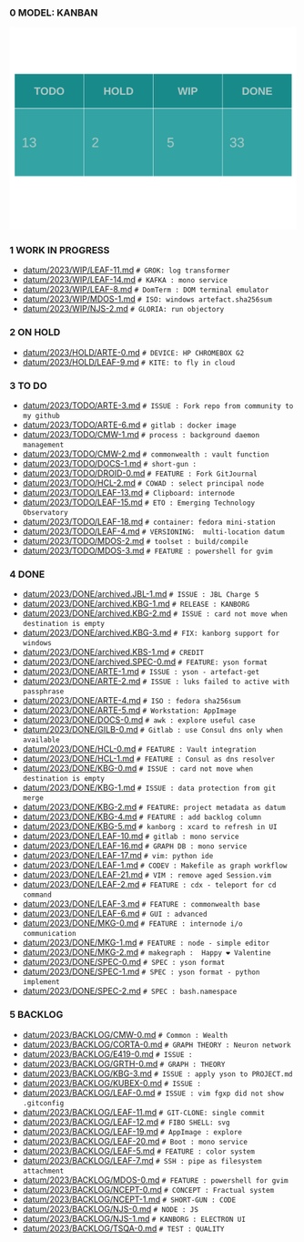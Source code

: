 
### 0 MODEL: KANBAN

![dashboard.set.svg](./.media/dashboard.set.svg)

### 1 WORK IN PROGRESS

- [datum/2023/WIP/LEAF-11.md](datum/2023/WIP/LEAF-11.md)   ```# GROK: log transformer```
- [datum/2023/WIP/LEAF-14.md](datum/2023/WIP/LEAF-14.md)   ```# KAFKA : mono service```
- [datum/2023/WIP/LEAF-8.md](datum/2023/WIP/LEAF-8.md)   ```# DomTerm : DOM terminal emulator```
- [datum/2023/WIP/MDOS-1.md](datum/2023/WIP/MDOS-1.md)   ```# ISO: windows artefact.sha256sum```
- [datum/2023/WIP/NJS-2.md](datum/2023/WIP/NJS-2.md)   ```# GLORIA: run objectory```

### 2 ON HOLD

- [datum/2023/HOLD/ARTE-0.md](datum/2023/HOLD/ARTE-0.md)   ```# DEVICE: HP CHROMEBOX G2```
- [datum/2023/HOLD/LEAF-9.md](datum/2023/HOLD/LEAF-9.md)   ```# KITE: to fly in cloud```

### 3 TO DO

- [datum/2023/TODO/ARTE-3.md](datum/2023/TODO/ARTE-3.md)   ```# ISSUE : Fork repo from community to my github```
- [datum/2023/TODO/ARTE-6.md](datum/2023/TODO/ARTE-6.md)   ```# gitlab : docker image```
- [datum/2023/TODO/CMW-1.md](datum/2023/TODO/CMW-1.md)   ```# process : background daemon management```
- [datum/2023/TODO/CMW-2.md](datum/2023/TODO/CMW-2.md)   ```# commonwealth : vault function```
- [datum/2023/TODO/DOCS-1.md](datum/2023/TODO/DOCS-1.md)   ```# short-gun : ```
- [datum/2023/TODO/DROID-0.md](datum/2023/TODO/DROID-0.md)   ```# FEATURE : Fork GitJournal```
- [datum/2023/TODO/HCL-2.md](datum/2023/TODO/HCL-2.md)   ```# COWAD : select principal node```
- [datum/2023/TODO/LEAF-13.md](datum/2023/TODO/LEAF-13.md)   ```# Clipboard: internode```
- [datum/2023/TODO/LEAF-15.md](datum/2023/TODO/LEAF-15.md)   ```# ETO : Emerging Technology Observatory ```
- [datum/2023/TODO/LEAF-18.md](datum/2023/TODO/LEAF-18.md)   ```# container: fedora mini-station```
- [datum/2023/TODO/LEAF-4.md](datum/2023/TODO/LEAF-4.md)   ```# VERSIONING:  multi-location datum```
- [datum/2023/TODO/MDOS-2.md](datum/2023/TODO/MDOS-2.md)   ```# toolset : build/compile```
- [datum/2023/TODO/MDOS-3.md](datum/2023/TODO/MDOS-3.md)   ```# FEATURE : powershell for gvim```

### 4 DONE

- [datum/2023/DONE/archived.JBL-1.md](datum/2023/DONE/archived.JBL-1.md)   ```# ISSUE : JBL Charge 5```
- [datum/2023/DONE/archived.KBG-1.md](datum/2023/DONE/archived.KBG-1.md)   ```# RELEASE : KANBORG```
- [datum/2023/DONE/archived.KBG-2.md](datum/2023/DONE/archived.KBG-2.md)   ```# ISSUE : card not move when destination is empty```
- [datum/2023/DONE/archived.KBG-3.md](datum/2023/DONE/archived.KBG-3.md)   ```# FIX: kanborg support for windows```
- [datum/2023/DONE/archived.KBS-1.md](datum/2023/DONE/archived.KBS-1.md)   ```# CREDIT```
- [datum/2023/DONE/archived.SPEC-0.md](datum/2023/DONE/archived.SPEC-0.md)   ```# FEATURE: yson format```
- [datum/2023/DONE/ARTE-1.md](datum/2023/DONE/ARTE-1.md)   ```# ISSUE : yson - artefact-get```
- [datum/2023/DONE/ARTE-2.md](datum/2023/DONE/ARTE-2.md)   ```# ISSUE : luks failed to active with passphrase```
- [datum/2023/DONE/ARTE-4.md](datum/2023/DONE/ARTE-4.md)   ```# ISO : fedora sha256sum```
- [datum/2023/DONE/ARTE-5.md](datum/2023/DONE/ARTE-5.md)   ```# Workstation: AppImage```
- [datum/2023/DONE/DOCS-0.md](datum/2023/DONE/DOCS-0.md)   ```# awk : explore useful case```
- [datum/2023/DONE/GILB-0.md](datum/2023/DONE/GILB-0.md)   ```# Gitlab : use Consul dns only when available```
- [datum/2023/DONE/HCL-0.md](datum/2023/DONE/HCL-0.md)   ```# FEATURE : Vault integration```
- [datum/2023/DONE/HCL-1.md](datum/2023/DONE/HCL-1.md)   ```# FEATURE : Consul as dns resolver```
- [datum/2023/DONE/KBG-0.md](datum/2023/DONE/KBG-0.md)   ```# ISSUE : card not move when destination is empty```
- [datum/2023/DONE/KBG-1.md](datum/2023/DONE/KBG-1.md)   ```# ISSUE : data protection from git merge```
- [datum/2023/DONE/KBG-2.md](datum/2023/DONE/KBG-2.md)   ```# FEATURE: project metadata as datum```
- [datum/2023/DONE/KBG-4.md](datum/2023/DONE/KBG-4.md)   ```# FEATURE : add backlog column```
- [datum/2023/DONE/KBG-5.md](datum/2023/DONE/KBG-5.md)   ```# kanborg : xcard to refresh in UI```
- [datum/2023/DONE/LEAF-10.md](datum/2023/DONE/LEAF-10.md)   ```# gitlab : mono service```
- [datum/2023/DONE/LEAF-16.md](datum/2023/DONE/LEAF-16.md)   ```# GRAPH DB : mono service```
- [datum/2023/DONE/LEAF-17.md](datum/2023/DONE/LEAF-17.md)   ```# vim: python ide```
- [datum/2023/DONE/LEAF-1.md](datum/2023/DONE/LEAF-1.md)   ```# CODEV : Makefile as graph workflow```
- [datum/2023/DONE/LEAF-21.md](datum/2023/DONE/LEAF-21.md)   ```# VIM : remove aged Session.vim```
- [datum/2023/DONE/LEAF-2.md](datum/2023/DONE/LEAF-2.md)   ```# FEATURE : cdx - teleport for cd command```
- [datum/2023/DONE/LEAF-3.md](datum/2023/DONE/LEAF-3.md)   ```# FEATURE : commonwealth base```
- [datum/2023/DONE/LEAF-6.md](datum/2023/DONE/LEAF-6.md)   ```# GUI : advanced```
- [datum/2023/DONE/MKG-0.md](datum/2023/DONE/MKG-0.md)   ```# FEATURE : internode i/o communication```
- [datum/2023/DONE/MKG-1.md](datum/2023/DONE/MKG-1.md)   ```# FEATURE : node - simple editor```
- [datum/2023/DONE/MKG-2.md](datum/2023/DONE/MKG-2.md)   ```# makegraph :  Happy ❤ Valentine```
- [datum/2023/DONE/SPEC-0.md](datum/2023/DONE/SPEC-0.md)   ```# SPEC : yson format```
- [datum/2023/DONE/SPEC-1.md](datum/2023/DONE/SPEC-1.md)   ```# SPEC : yson format - python implement```
- [datum/2023/DONE/SPEC-2.md](datum/2023/DONE/SPEC-2.md)   ```# SPEC : bash.namespace```

### 5 BACKLOG

- [datum/2023/BACKLOG/CMW-0.md](datum/2023/BACKLOG/CMW-0.md)   ```# Common : Wealth```
- [datum/2023/BACKLOG/CORTA-0.md](datum/2023/BACKLOG/CORTA-0.md)   ```# GRAPH THEORY : Neuron network```
- [datum/2023/BACKLOG/E419-0.md](datum/2023/BACKLOG/E419-0.md)   ```# ISSUE :```
- [datum/2023/BACKLOG/GRTH-0.md](datum/2023/BACKLOG/GRTH-0.md)   ```# GRAPH : THEORY```
- [datum/2023/BACKLOG/KBG-3.md](datum/2023/BACKLOG/KBG-3.md)   ```# ISSUE : apply yson to PROJECT.md```
- [datum/2023/BACKLOG/KUBEX-0.md](datum/2023/BACKLOG/KUBEX-0.md)   ```# ISSUE :```
- [datum/2023/BACKLOG/LEAF-0.md](datum/2023/BACKLOG/LEAF-0.md)   ```# ISSUE : vim fgxp did not show .gitconfig```
- [datum/2023/BACKLOG/LEAF-11.md](datum/2023/BACKLOG/LEAF-11.md)   ```# GIT-CLONE: single commit```
- [datum/2023/BACKLOG/LEAF-12.md](datum/2023/BACKLOG/LEAF-12.md)   ```# FIBO SHELL: svg```
- [datum/2023/BACKLOG/LEAF-19.md](datum/2023/BACKLOG/LEAF-19.md)   ```# AppImage : explore```
- [datum/2023/BACKLOG/LEAF-20.md](datum/2023/BACKLOG/LEAF-20.md)   ```# Boot : mono service```
- [datum/2023/BACKLOG/LEAF-5.md](datum/2023/BACKLOG/LEAF-5.md)   ```# FEATURE : color system```
- [datum/2023/BACKLOG/LEAF-7.md](datum/2023/BACKLOG/LEAF-7.md)   ```# SSH : pipe as filesystem attachment```
- [datum/2023/BACKLOG/MDOS-0.md](datum/2023/BACKLOG/MDOS-0.md)   ```# FEATURE : powershell for gvim```
- [datum/2023/BACKLOG/NCEPT-0.md](datum/2023/BACKLOG/NCEPT-0.md)   ```# CONCEPT : Fractual system```
- [datum/2023/BACKLOG/NCEPT-1.md](datum/2023/BACKLOG/NCEPT-1.md)   ```# SHORT-GUN : CODE```
- [datum/2023/BACKLOG/NJS-0.md](datum/2023/BACKLOG/NJS-0.md)   ```# NODE : JS```
- [datum/2023/BACKLOG/NJS-1.md](datum/2023/BACKLOG/NJS-1.md)   ```# KANBORG : ELECTRON UI```
- [datum/2023/BACKLOG/TSQA-0.md](datum/2023/BACKLOG/TSQA-0.md)   ```# TEST : QUALITY```
